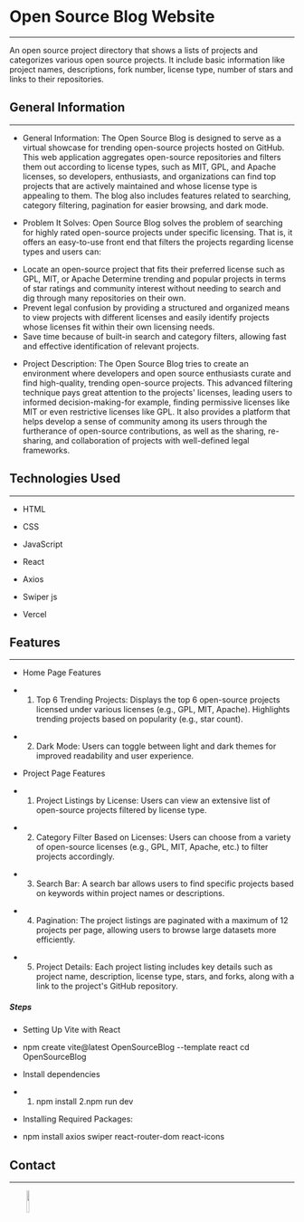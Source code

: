 <h1>Open Source Blog Website</h1>
<hr><p>An open source project directory that shows a lists of projects and categorizes various open source projects. It include basic information like project names, descriptions, fork number, license type, number of stars and links to their repositories.</p><h2>General Information</h2>
<hr><ul>
<li>General Information:
The Open Source Blog is designed to serve as a virtual showcase for trending open-source projects hosted on GitHub. This web application aggregates open-source repositories and filters them out according to license types, such as MIT, GPL, and Apache licenses, so developers, enthusiasts, and organizations can find top projects that are actively maintained and whose license type is appealing to them. The blog also includes features related to searching, category filtering, pagination for easier browsing, and dark mode.</li>
</ul><ul>
<li>Problem It Solves:
Open Source Blog solves the problem of searching for highly rated open-source projects under specific licensing. That is, it offers an easy-to-use front end that filters the projects regarding license types and users can:</li>
</ul>
<ul>
<li>Locate an open-source project that fits their preferred license such as GPL, MIT, or Apache
Determine trending and popular projects in terms of star ratings and community interest without needing to search and dig through many repositories on their own.</li>
<li>Prevent legal confusion by providing a structured and organized means to view projects with different licenses and easily identify projects whose licenses fit within their own licensing needs.</li>
<li>Save time because of built-in search and category filters, allowing fast and effective identification of relevant projects.</li>
</ul><ul>
<li>Project Description:
The Open Source Blog tries to create an environment where developers and open source enthusiasts curate and find high-quality, trending open-source projects. This advanced filtering technique pays great attention to the projects' licenses, leading users to informed decision-making-for example, finding permissive licenses like MIT or even restrictive licenses like GPL. It also provides a platform that helps develop a sense of community among its users through the furtherance of open-source contributions, as well as the sharing, re-sharing, and collaboration of projects with well-defined legal frameworks.</li>
</ul><h2>Technologies Used</h2>
<hr><ul>
<li>HTML</li>
</ul><ul>
<li>CSS</li>
</ul><ul>
<li>JavaScript</li>
</ul><ul>
<li>React</li>
</ul><ul>
<li>Axios</li>
</ul><ul>
<li>Swiper js</li>
</ul><ul>
<li>Vercel</li>
</ul><h2>Features</h2>
<hr><ul>
<li>Home Page Features</li>
</ul><ul>
<li>
<ol>
<li>Top 6 Trending Projects:  Displays the top 6 open-source projects licensed under various licenses (e.g., GPL, MIT, Apache). Highlights trending projects based on popularity (e.g., star count).</li>
</ol>
</li>
</ul><ul>
<li>
<ol start="2">
<li>Dark Mode:  Users can toggle between light and dark themes for improved readability and user experience.</li>
</ol>
</li>
</ul><ul>
<li>Project Page Features</li>
</ul><ul>
<li>
<ol>
<li>Project Listings by License:  Users can view an extensive list of open-source projects filtered by license type.</li>
</ol>
</li>
</ul><ul>
<li>
<ol start="2">
<li>Category Filter Based on Licenses:  Users can choose from a variety of open-source licenses (e.g., GPL, MIT, Apache, etc.) to filter projects accordingly.</li>
</ol>
</li>
</ul><ul>
<li>
<ol start="3">
<li>Search Bar:  A search bar allows users to find specific projects based on keywords within project names or descriptions.</li>
</ol>
</li>
</ul><ul>
<li>
<ol start="4">
<li>Pagination:  The project listings are paginated with a maximum of 12 projects per page, allowing users to browse large datasets more efficiently.</li>
</ol>
</li>
</ul><ul>
<li>
<ol start="5">
<li>Project Details:  Each project listing includes key details such as project name, description, license type, stars, and forks, along with a link to the project's GitHub repository.</li>
</ol>
</li>
</ul><h5>Steps</h5><ul>
<li>Setting Up Vite with React</li>
</ul><ul>
<li>npm create vite@latest OpenSourceBlog --template react cd OpenSourceBlog</li>
</ul><ul>
<li>Install dependencies</li>
</ul><ul>
<li>
<ol>
<li>npm install 2.npm run dev</li>
</ol>
</li>
</ul><ul>
<li>Installing Required Packages:</li>
</ul><ul>
<li>npm install axios swiper react-router-dom react-icons</li>
</ul><h2>Contact</h2>
<hr><p><span style="margin-right: 30px;"></span><a href="https://github.com/mideyolu"><img target="_blank" src="https://cdn.jsdelivr.net/gh/devicons/devicon/icons/github/github-original.svg" style="width: 10%;"></a></p>
